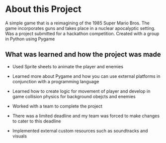 # About this Project
A simple game that is a reimagining of the 1985 Super Mario Bros. The game incorporates guns and takes place in a nuclear apocalyptic setting. Was a project submitted for a hackathon competition. Created with a group in Python using Pygame 

## What was learned and how the project was made

* Used Sprite sheets to animate the player and enemies

* Learned more about Pygame and how you can use external platforms in conjunction with a programming language

* Learned how to create logic for movement of player and develop in game collision physics for background obejcts and enemies

* Worked with a team to complete the project

* There was a limited deadline and my team was forced to make changes to cater to this deadline

* Implemented external custom resources such as soundtracks and visuals
